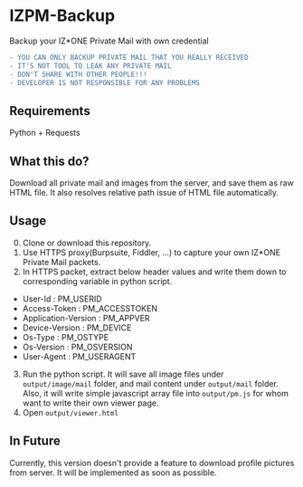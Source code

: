# IZPM-Backup
Backup your IZ\*ONE Private Mail with own credential

```diff
- YOU CAN ONLY BACKUP PRIVATE MAIL THAT YOU REALLY RECEIVED
- IT'S NOT TOOL TO LEAK ANY PRIVATE MAIL
- DON'T SHARE WITH OTHER PEOPLE!!!
- DEVELOPER IS NOT RESPONSIBLE FOR ANY PROBLEMS
```

## Requirements
Python + Requests

## What this do?
Download all private mail and images from the server, and save them as raw HTML file. It also resolves relative path issue of HTML file automatically.

## Usage
0. Clone or download this repository.
1. Use HTTPS proxy(Burpsuite, Fiddler, ...) to capture your own IZ\*ONE Private Mail packets.
2. In HTTPS packet, extract below header values and write them down to corresponding variable in python script.
 - User-Id : PM_USERID
 - Access-Token : PM_ACCESSTOKEN
 - Application-Version : PM_APPVER
 - Device-Version : PM_DEVICE
 - Os-Type : PM_OSTYPE
 - Os-Version : PM_OSVERSION
 - User-Agent : PM_USERAGENT
3. Run the python script. It will save all image files under `output/image/mail` folder, and mail content under `output/mail` folder. Also, it will write simple javascript array file into `output/pm.js` for whom want to write their own viewer page.
4. Open `output/viewer.html`

## In Future
Currently, this version doesn't provide a feature to download profile pictures from server. It will be implemented as soon as possible.

